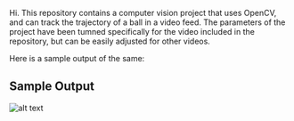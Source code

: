 Hi. This repository contains a computer vision project that uses OpenCV, and can track the trajectory of a ball in a video feed.
The parameters of the project have been tumned specifically for the video included in the repository, but can be easily adjusted for other videos.

Here is a sample output of the same:

## Sample Output
![alt text](./sample_outputs/sample.gif)

